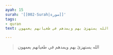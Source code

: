 ```yaml
---
ayah: 15
surah: '[[002-Surah|سورة]]'
tags:
- quran
text: الله يستهزئ بهم ويمدهم في طغيانهم يعمهون

---
```

> الله يستهزئ بهم ويمدهم في طغيانهم يعمهون
